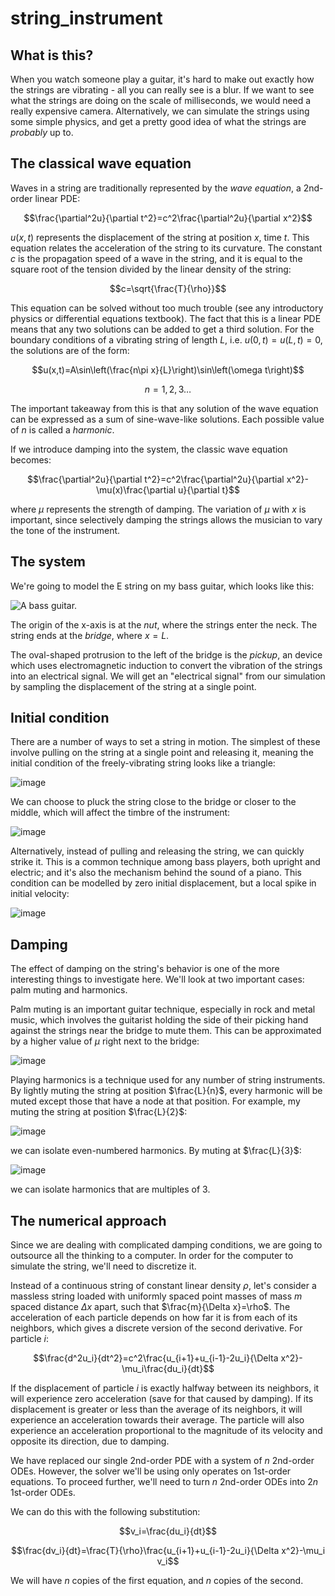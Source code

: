 # string_instrument

## What is this?

When you watch someone play a guitar, it's hard to make out exactly how the strings are vibrating - all you can really see is a blur. If we want to see what the strings are doing on the scale of milliseconds, we would need a really expensive camera. Alternatively, we can simulate the strings using some simple physics, and get a pretty good idea of what the strings are *probably* up to.

## The classical wave equation

Waves in a string are traditionally represented by the *wave equation*, a 2nd-order linear PDE:

$$\frac{\partial^2u}{\partial t^2}=c^2\frac{\partial^2u}{\partial x^2}$$

$u(x,t)$ represents the displacement of the string at position $x$, time $t$. This equation relates the acceleration of the string to its curvature. The constant $c$ is the propagation speed of a wave in the string, and it is equal to the square root of the tension divided by the linear density of the string:

$$c=\sqrt{\frac{T}{\rho}}$$

This equation can be solved without too much trouble (see any introductory physics or differential equations textbook). The fact that this is a linear PDE means that any two solutions can be added to get a third solution. For the boundary conditions of a vibrating string of length $L$, i.e. $u(0,t)=u(L,t)=0$, the solutions are of the form:

$$u(x,t)=A\sin\left(\frac{n\pi x}{L}\right)\sin\left(\omega t\right)$$

$$n=1, 2, 3\dots$$

The important takeaway from this is that any solution of the wave equation can be expressed as a sum of sine-wave-like solutions. Each possible value of $n$ is called a *harmonic*.

If we introduce damping into the system, the classic wave equation becomes:

$$\frac{\partial^2u}{\partial t^2}=c^2\frac{\partial^2u}{\partial x^2}-\mu(x)\frac{\partial u}{\partial t}$$

where $\mu$ represents the strength of damping. The variation of $\mu$ with $x$ is important, since selectively damping the strings allows the musician to vary the tone of the instrument.

## The system

We're going to model the E string on my bass guitar, which looks like this:

![A bass guitar.](example_graphs/bass_labelled.png)

The origin of the x-axis is at the *nut*, where the strings enter the neck. The string ends at the *bridge*, where $x=L$.

The oval-shaped protrusion to the left of the bridge is the *pickup*, an device which uses electromagnetic induction to convert the vibration of the strings into an electrical signal. We will get an "electrical signal" from our simulation by sampling the displacement of the string at a single point.

## Initial condition

There are a number of ways to set a string in motion. The simplest of these involve pulling on the string at a single point and releasing it, meaning the initial condition of the freely-vibrating string looks like a triangle:

![image](example_graphs/p0_p.png)

We can choose to pluck the string close to the bridge or closer to the middle, which will affect the timbre of the instrument:

![image](example_graphs/p0_n.png)

Alternatively, instead of pulling and releasing the string, we can quickly strike it. This is a common technique among bass players, both upright and electric; and it's also the mechanism behind the sound of a piano. This condition can be modelled by zero initial displacement, but a local spike in initial velocity:

![image](example_graphs/p0_h.png)

## Damping

The effect of damping on the string's behavior is one of the more interesting things to investigate here. We'll look at two important cases: palm muting and harmonics.

Palm muting is an important guitar technique, especially in rock and metal music, which involves the guitarist holding the side of their picking hand against the strings near the bridge to mute them. This can be approximated by a higher value of $\mu$ right next to the bridge:

![image](example_graphs/mu_palm.png)

Playing harmonics is a technique used for any number of string instruments. By lightly muting the string at position $\frac{L}{n}$, every harmonic will be muted except those that have a node at that position. For example, my muting the string at position $\frac{L}{2}$:

![image](example_graphs/mu_har2.png)

we can isolate even-numbered harmonics. By muting at $\frac{L}{3}$:

![image](example_graphs/mu_har3.png)

we can isolate harmonics that are multiples of 3.

## The numerical approach

Since we are dealing with complicated damping conditions, we are going to outsource all the thinking to a computer. In order for the computer to simulate the string, we'll need to discretize it.

Instead of a continuous string of constant linear density $\rho$, let's consider a massless string loaded with uniformly spaced point masses of mass $m$ spaced distance $\Delta x$ apart, such that $\frac{m}{\Delta x}=\rho$. The acceleration of each particle depends on how far it is from each of its neighbors, which gives a discrete version of the second derivative. For particle $i$:

$$\frac{d^2u_i}{dt^2}=c^2\frac{u_{i+1}+u_{i-1}-2u_i}{\Delta x^2}-\mu_i\frac{du_i}{dt}$$

If the displacement of particle $i$ is exactly halfway between its neighbors, it will experience zero acceleration (save for that caused by damping). If its displacement is greater or less than the average of its neighbors, it will experience an acceleration towards their average. The particle will also experience an acceleration proportional to the magnitude of its velocity and opposite its direction, due to damping.

We have replaced our single 2nd-order PDE with a system of $n$ 2nd-order ODEs. However, the solver we'll be using only operates on 1st-order equations. To proceed further, we'll need to turn $n$ 2nd-order ODEs into $2n$ 1st-order ODEs.

We can do this with the following substitution:

$$v_i=\frac{du_i}{dt}$$

$$\frac{dv_i}{dt}=\frac{T}{\rho}\frac{u_{i+1}+u_{i-1}-2u_i}{\Delta x^2}-\mu_i v_i$$

We will have $n$ copies of the first equation, and $n$ copies of the second.
